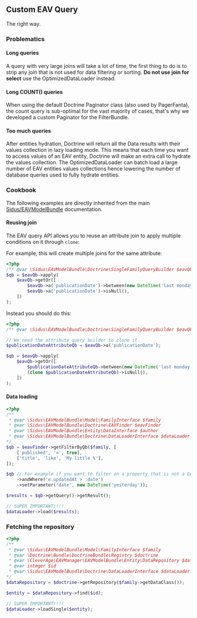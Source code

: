 ## Custom EAV Query

The right way.

### Problematics

#### Long queries

A query with very large joins will take a lot of time, the first thing to do is to strip any join that is not
used for data filtering or sorting. **Do not use join for select** use the OptimizedDataLoader instead.

#### Long COUNT() queries

When using the default Doctrine Paginator class (also used by PagerFanta), the count query is sub-optimal for the vast
majority of cases, that's why we developed a custom Paginator for the FilterBundle.

#### Too much queries

After entities hydration, Doctrine will return all the Data results with their values collection in lazy loading mode.
This means that each time you want to access values of an EAV entity, Doctrine will make an extra call to hydrate the
values collection. The OptimizedDataLoader can batch load a large number of EAV entities values collections hence 
lowering the number of database queries used to fully hydrate entities.

### Cookbook

The following examples are directly inherited from the main
[Sidus/EAVModelBundle](https://vincentchalnot.github.io/SidusEAVModelBundle/) documentation.

#### Reusing join

The EAV query API allows you to reuse an attribute join to apply multiple conditions on it through ````clone````:

For example, this will create multiple joins for the same attribute:
````php
<?php
/** @var \Sidus\EAVModelBundle\Doctrine\SingleFamilyQueryBuilder $eavQb */
$qb = $eavQb->apply(
    $eavQb->getOr([
        $eavQb->a('publicationDate')->between(new DateTime('last monday'), new DateTime()),
        $eavQb->a('publicationDate')->isNull(),
    ])
);
````

Instead you should do this:

````php
<?php
/** @var \Sidus\EAVModelBundle\Doctrine\SingleFamilyQueryBuilder $eavQb */

// We need the attribute query builder to clone it
$publicationDateAttributeQb = $eavQb->a('publicationDate');

$qb = $eavQb->apply(
    $eavQb->getOr([
        $publicationDateAttributeQb->between(new DateTime('last monday'), new DateTime()),
        (clone $publicationDateAttributeQb)->isNull(),
    ])
);
````


#### Data loading

````php
<?php
/**
 * @var \Sidus\EAVModelBundle\Model\FamilyInterface $family
 * @var \Sidus\EAVModelBundle\Doctrine\EAVFinder $eavFinder
 * @var \Sidus\EAVModelBundle\Entity\DataInterface $author
 * @var \Sidus\EAVModelBundle\Doctrine\DataLoaderInterface $dataLoader
*/
$qb = $eavFinder->getFilterByQb($family, [
    ['published', '=', true],
    ['title', 'like', 'My little %'],
]);

$qb // For example if you want to filter on a property that is not a EAV attribute:
    ->andWhere('e.updatedAt > :date')
    ->setParameter('date', new DateTime('yesterday'));

$results = $qb->getQuery()->getResult();

// SUPER IMPORTANT!!!!
$dataLoader->load($results);
````

### Fetching the repository

````php
<?php
/**
 * @var \Sidus\EAVModelBundle\Model\FamilyInterface $family
 * @var \Doctrine\Bundle\DoctrineBundle\Registry $doctrine
 * @var \CleverAge\EAVManager\EAVModelBundle\Entity\DataRepository $dataRepository
 * @var integer $id
 * @var \Sidus\EAVModelBundle\Doctrine\DataLoaderInterface $dataLoader
*/
$dataRepository = $doctrine->getRepository($family->getDataClass());

$entity = $dataRepository->find($id);

// SUPER IMPORTANT!!!!
$dataLoader->loadSingle($entity);
````
